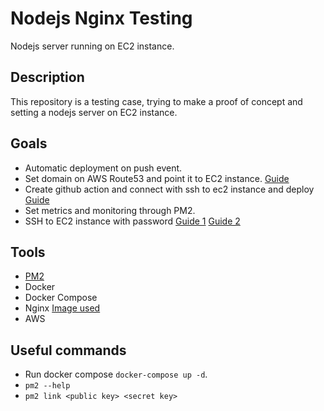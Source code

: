 # Nodejs Nginx Testing

Nodejs server running on EC2 instance.

## Description 

This repository is a testing case, trying to make a proof of concept and setting a nodejs server on EC2 instance.

## Goals

- Automatic deployment on push event.
- Set domain on AWS Route53 and point it to EC2 instance. [Guide](https://medium.com/@kcabading/getting-a-free-domain-for-your-ec2-instance-3ac2955b0a2f)
- Create github action and connect with ssh to ec2 instance and deploy [Guide](https://blog.soshace.com/deploying-your-nodejs-code-to-a-server-every-time-you-push-with-github-actions/)
- Set metrics and monitoring through PM2.
- SSH to EC2 instance with password [Guide 1](https://www.serverkaka.com/2018/08/enable-password-authentication-aws-ec2-instance.html)
[Guide 2](https://medium.com/@as.vignesh/enable-password-authentication-for-amazon-linux-ec2-instance-16899bc38305)

## Tools 

- [PM2](https://pm2.keymetrics.io/)
- Docker
- Docker Compose
- Nginx [Image used](https://hub.docker.com/r/byjg/nginx-extras/)
- AWS

## Useful commands

- Run docker compose `docker-compose up -d`.
- `pm2 --help` 
- `pm2 link <public key> <secret key>`